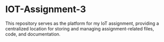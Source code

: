 # IOT-Assignment-3
This repository serves as the platform for my IoT assignment, providing a centralized location for storing and managing assignment-related files, code, and documentation.
